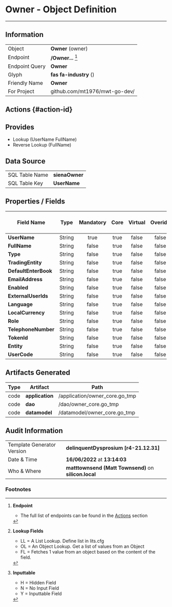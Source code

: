 # **Owner** - Object Definition
---
##  Information
|   |   |
|---|---|
|Object         |**Owner** (owner) |
|Endpoint 	    |**/Owner...** [^1]|
|Endpoint Query |**Owner**|
Glyph|**fas fa-industry** ()
Friendly Name|**Owner**|
|For Project    |github.com/mt1976/mwt-go-dev/|

##  Actions {#action-id}













##  Provides
 * Lookup (UserName FullName)
 * Reverse Lookup (FullName)





##  Data Source 
|   |   |
|---|---|
SQL Table Name       | **sienaOwner**
SQL Table Key | **UserName**



##  Properties / Fields
| Field Name| Type | Mandatory | Core | Virtual | Overide | Lookup [^2]| Lookup Object      | Lookup Field Source         | Lookup Return Value                | Inputable [^3]|DB Column|Default Value| No Change | Callout | Internal |
| -- | --  | :--: | :--: | :--: |:--: |:--: |:--: |-- |-- |:--: |-- | --| :--: | :--: | :--: |
|**UserName**|String|true|true|false|false|||||Y|UserName||false|false|false|
|**FullName**|String|false|true|false|false|||||Y|FullName||false|false|false|
|**Type**|String|false|true|false|false|||||Y|Type||false|false|false|
|**TradingEntity**|String|false|true|false|false|||||Y|TradingEntity||false|false|false|
|**DefaultEnterBook**|String|false|true|false|false|||||Y|DefaultEnterBook||false|false|false|
|**EmailAddress**|String|false|true|false|false|||||Y|EmailAddress||false|false|false|
|**Enabled**|String|false|true|false|false|||||Y|Enabled||false|false|false|
|**ExternalUserIds**|String|false|true|false|false|||||Y|ExternalUserIds||false|false|false|
|**Language**|String|false|true|false|false|||||Y|Language||false|false|false|
|**LocalCurrency**|String|false|true|false|false|||||Y|LocalCurrency||false|false|false|
|**Role**|String|false|true|false|false|||||Y|Role||false|false|false|
|**TelephoneNumber**|String|false|true|false|false|||||Y|TelephoneNumber||false|false|false|
|**TokenId**|String|false|true|false|false|||||Y|TokenId||false|false|false|
|**Entity**|String|false|true|false|false|||||Y|Entity||false|false|false|
|**UserCode**|String|false|true|false|false|||||Y|UserCode||false|false|false|


##  Artifacts Generated
| Type | Artifact | Path|
| :--: | -- | -- |
| code | **application** | /application/owner_core.go_tmp |
| code | **dao** | /dao/owner_core.go_tmp |
| code | **datamodel** | /datamodel/owner_core.go_tmp |


## Audit Information
|   |   |
|---|---|
Template Generator Version   | **delinquentDysprosium [r4-21.12.31]**
Date & Time		     | **16/06/2022** at **13:14:03**
Who & Where		     | **matttownsend (Matt Townsend)** on **silicon.local**

### Footnotes
[^1]: **Endpoint**
    * The full list of endpoints can be found in the [Actions](#action-id) section
[^2]: **Lookup Fields**
    * LL = A List Lookup. Define list in lits.cfg
    * OL = An Object Lookup. Get a list of values from an Object
    * FL = Fetches 1 value from an object based on the content of the field. 
[^3]: **Inputtable**   
    * H = Hidden Field
    * N = No Input Field
    * Y = Inputtable Field